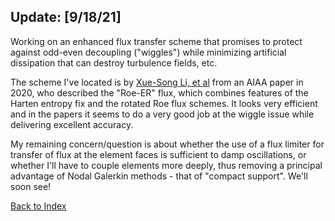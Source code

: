 ## Update: [9/18/21]

Working on an enhanced flux transfer scheme that promises to protect against odd-even decoupling ("wiggles") while
minimizing artificial dissipation that can destroy turbulence fields, etc.

The scheme I've located is by [Xue-Song Li, et al](../research/filters_and_flux_limiters/roe-er-li.pdf) from an AIAA paper
in 2020, who described the "Roe-ER" flux, which combines features of the Harten entropy fix and the rotated Roe flux schemes.
It looks very efficient and in the papers it seems to do a very good job at the wiggle issue while delivering excellent
accuracy.

My remaining concern/question is about whether the use of a flux limiter for transfer of flux at the element faces is
sufficient to damp oscillations, or whether I'll have to couple elements more deeply, thus removing a principal advantage of
Nodal Galerkin methods - that of "compact support". We'll soon see!



[Back to Index](../NOTES_Index.md)
